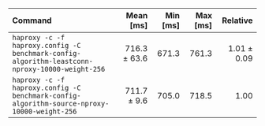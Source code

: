 | Command | Mean [ms] | Min [ms] | Max [ms] | Relative |
|:---|---:|---:|---:|---:|
| `haproxy -c -f haproxy.config -C benchmark-config-algorithm-leastconn-nproxy-10000-weight-256` | 716.3 ± 63.6 | 671.3 | 761.3 | 1.01 ± 0.09 |
| `haproxy -c -f haproxy.config -C benchmark-config-algorithm-source-nproxy-10000-weight-256` | 711.7 ± 9.6 | 705.0 | 718.5 | 1.00 |
